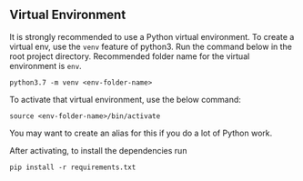## Virtual Environment
It is strongly recommended to use a Python virtual environment. To create a virtual env, use the `venv` feature of python3.
Run the command below in the root project directory. Recommended folder name for the virtual environment is `env`.
```
python3.7 -m venv <env-folder-name>
```

To activate that virtual environment, use the below command:
```
source <env-folder-name>/bin/activate
```
You may want to create an alias for this if you do a lot of Python work.

After activating, to install the dependencies run
```
pip install -r requirements.txt
```
